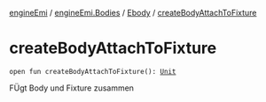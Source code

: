 [engineEmi](../../index.md) / [engineEmi.Bodies](../index.md) / [Ebody](index.md) / [createBodyAttachToFixture](./create-body-attach-to-fixture.md)

# createBodyAttachToFixture

`open fun createBodyAttachToFixture(): `[`Unit`](https://kotlinlang.org/api/latest/jvm/stdlib/kotlin/-unit/index.html)

FÜgt Body und Fixture zusammen

